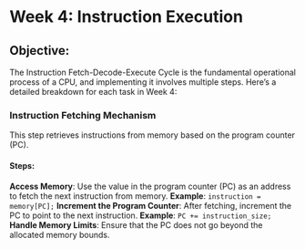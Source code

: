 # Week 4: Instruction Execution
## Objective: 
The Instruction Fetch-Decode-Execute Cycle is the fundamental operational process of a CPU, and implementing it involves multiple steps. Here’s a detailed breakdown for each task in Week 4:
### Instruction Fetching Mechanism
This step retrieves instructions from memory based on the program counter (PC).

#### Steps:
**Access Memory**: Use the value in the program counter (PC) as an address to fetch the next instruction from memory.
**Example**: `instruction = memory[PC];`
**Increment the Program Counter**: After fetching, increment the PC to point to the next instruction.
**Example**: `PC += instruction_size;`
**Handle Memory Limits**: Ensure that the PC does not go beyond the allocated memory bounds.
